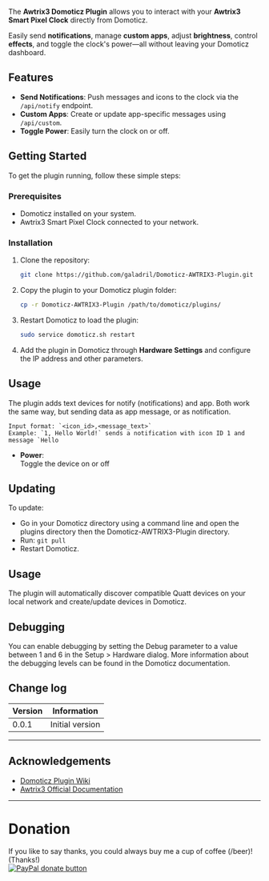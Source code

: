 

The **Awtrix3 Domoticz Plugin** allows you to interact with your **Awtrix3 Smart Pixel Clock** directly from Domoticz.  

Easily send **notifications**, manage **custom apps**, adjust **brightness**, control **effects**, and toggle the clock's power—all without leaving your Domoticz dashboard.


## Features

-   **Send Notifications**: Push messages and icons to the clock via the `/api/notify` endpoint.
-   **Custom Apps**: Create or update app-specific messages using `/api/custom`.
-   **Toggle Power**: Easily turn the clock on or off.


## Getting Started

To get the plugin running, follow these simple steps:

### Prerequisites

-   Domoticz installed on your system.
-   Awtrix3 Smart Pixel Clock connected to your network.

### Installation

1.  Clone the repository:
    
    ```sh
    git clone https://github.com/galadril/Domoticz-AWTRIX3-Plugin.git
    
    ```
    
2.  Copy the plugin to your Domoticz plugin folder:
    
    ```sh
    cp -r Domoticz-AWTRIX3-Plugin /path/to/domoticz/plugins/
    
    ```
    
3.  Restart Domoticz to load the plugin:
    
    ```sh
    sudo service domoticz.sh restart
    
    ```
    
4.  Add the plugin in Domoticz through **Hardware Settings** and configure the IP address and other parameters.


## Usage

The plugin adds text devices for notify (notifications) and app. Both work the same way, but sending data as app message, or as notification.

    Input format: `<icon_id>,<message_text>`  
    Example: `1, Hello World!` sends a notification with icon ID 1 and message `Hello 
    
-   **Power**:  
    Toggle the device on or off


## Updating

To update:
* Go in your Domoticz directory using a command line and open the plugins directory then the Domoticz-AWTRIX3-Plugin directory.
* Run: ```git pull```
* Restart Domoticz.


## Usage

The plugin will automatically discover compatible Quatt devices on your local network and create/update devices in Domoticz. 


## Debugging

You can enable debugging by setting the Debug parameter to a value between 1 and 6 in the Setup > Hardware dialog. More information about the debugging levels can be found in the Domoticz documentation.


## Change log

| Version | Information |
| ----- | ---------- |
| 0.0.1 | Initial version |

----------

## Acknowledgements

-   [Domoticz Plugin Wiki](https://www.domoticz.com/wiki/Plugins)
-   [Awtrix3 Official Documentation](https://awtrixdocs.blueforcer.de)

----------

# Donation

If you like to say thanks, you could always buy me a cup of coffee (/beer)!   
(Thanks!)  
[![PayPal donate button](https://img.shields.io/badge/paypal-donate-yellow.svg)](https://www.paypal.me/markheinis)
    
